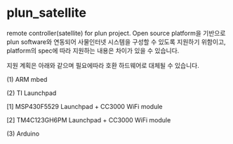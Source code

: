 plun_satellite
==============

remote controller(satellite) for plun project.
Open source platform을 기반으로 plun software와 연동되어 사물인터넷 시스템을 구성할 수 있도록 지원하기 위함이고, platform의 spec에 따라 지원하는 내용은 차이가 있을 수 있습니다.

지원 계획은 아래와 같으며 필요에따라 호환 하드웨어로 대체될 수 있습니다.

(1) ARM mbed

(2) TI Launchpad

[1] MSP430F5529 Launchpad + CC3000 WiFi module

[2] TM4C123GH6PM Launchpad + CC3000 WiFi module
  
(3) Arduino
